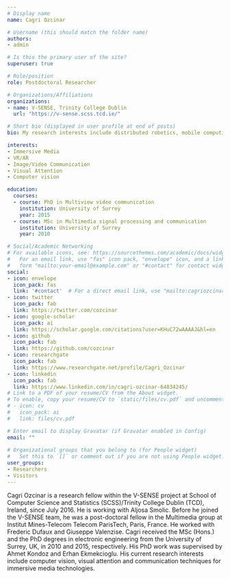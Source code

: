 ```yaml
---
# Display name
name: Cagri Ozcinar

# Username (this should match the folder name)
authors:
- admin

# Is this the primary user of the site?
superuser: true

# Role/position
role: Postdoctoral Researcher

# Organizations/Affiliations
organizations:
- name: V-SENSE, Trinity College Dublin
  url: "https://v-sense.scss.tcd.ie/"

# Short bio (displayed in user profile at end of posts)
bio: My research interests include distributed robotics, mobile computing and programmable matter.

interests:
- Immersive Media
- VR/AR
- Image/Video Communication
- Visual Attention
- Computer vision

education:
  courses:
  - course: PhD in Multiview video communication
    institution: University of Surrey
    year: 2015
  - course: MSc in Multimedia signal processing and communication
    institution: University of Surrey
    year: 2010

# Social/Academic Networking
# For available icons, see: https://sourcethemes.com/academic/docs/widgets/#icons
#   For an email link, use "fas" icon pack, "envelope" icon, and a link in the
#   form "mailto:your-email@example.com" or "#contact" for contact widget.
social:
- icon: envelope
  icon_pack: fas
  link: '#contact'  # For a direct email link, use "mailto:cagriozcinar@gmail.com".
- icon: twitter
  icon_pack: fab
  link: https://twitter.com/cozcinar
- icon: google-scholar
  icon_pack: ai
  link: https://scholar.google.com/citations?user=KHuC72wAAAAJ&hl=en
- icon: github
  icon_pack: fab
  link: https://github.com/cozcinar
- icon: researchgate
  icon_pack: fab
  link: https://www.researchgate.net/profile/Cagri_Ozcinar
- icon: linkedin
  icon_pack: fab
  link: https://www.linkedin.com/in/cagri-ozcinar-64834245/
# Link to a PDF of your resume/CV from the About widget.
# To enable, copy your resume/CV to `static/files/cv.pdf` and uncomment the lines below.  
# - icon: cv
#   icon_pack: ai
#   link: files/cv.pdf

# Enter email to display Gravatar (if Gravatar enabled in Config)
email: ""
  
# Organizational groups that you belong to (for People widget)
#   Set this to `[]` or comment out if you are not using People widget.  
user_groups:
- Researchers
- Visitors
---
```


Cagri Ozcinar is a research fellow within the V-SENSE project at School of Computer Science and Statistics (SCSS)/Trinity College Dublin (TCD), Ireland, since July 2016. He is working with Aljosa Smolic. 
Before he joined the V-SENSE team, he was a post-doctoral fellow in the Multimedia group at Institut Mines-Telecom Telecom
ParisTech, Paris, France. He worked with Frederic Dufaux and Giuseppe Valenzise.
Cagri received the MSc (Hons.) and the PhD degrees in electronic engineering from the University of Surrey, UK, in 2010
and 2015, respectively. His PhD work was supervised by Ahmet Kondoz and Erhan Ekmekcioglu. His current research interests include computer vision, visual attention and communication techniques for immersive media technologies.
